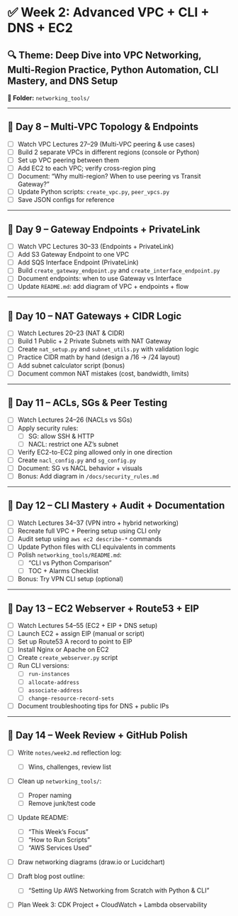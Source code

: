 # ✅ Week 2: Advanced VPC + CLI + DNS + EC2

## 🔍 Theme: Deep Dive into VPC Networking, Multi-Region Practice, Python Automation, CLI Mastery, and DNS Setup  
**📁 Folder:** `networking_tools/`

---

## 📅 Day 8 – Multi-VPC Topology & Endpoints

- [ ] Watch VPC Lectures 27–29 (Multi-VPC peering & use cases)
- [ ] Build 2 separate VPCs in different regions (console or Python)
- [ ] Set up VPC peering between them
- [ ] Add EC2 to each VPC; verify cross-region ping
- [ ] Document: “Why multi-region? When to use peering vs Transit Gateway?”
- [ ] Update Python scripts: `create_vpc.py`, `peer_vpcs.py`
- [ ] Save JSON configs for reference

---

## 📅 Day 9 – Gateway Endpoints + PrivateLink

- [ ] Watch VPC Lectures 30–33 (Endpoints + PrivateLink)
- [ ] Add S3 Gateway Endpoint to one VPC
- [ ] Add SQS Interface Endpoint (PrivateLink)
- [ ] Build `create_gateway_endpoint.py` and `create_interface_endpoint.py`
- [ ] Document endpoints: when to use Gateway vs Interface
- [ ] Update `README.md`: add diagram of VPC + endpoints + flow

---

## 📅 Day 10 – NAT Gateways + CIDR Logic

- [ ] Watch Lectures 20–23 (NAT & CIDR)
- [ ] Build 1 Public + 2 Private Subnets with NAT Gateway
- [ ] Create `nat_setup.py` and `subnet_utils.py` with validation logic
- [ ] Practice CIDR math by hand (design a /16 → /24 layout)
- [ ] Add subnet calculator script (bonus)
- [ ] Document common NAT mistakes (cost, bandwidth, limits)

---

## 📅 Day 11 – ACLs, SGs & Peer Testing

- [ ] Watch Lectures 24–26 (NACLs vs SGs)
- [ ] Apply security rules:
  - [ ] SG: allow SSH & HTTP
  - [ ] NACL: restrict one AZ’s subnet
- [ ] Verify EC2-to-EC2 ping allowed only in one direction
- [ ] Create `nacl_config.py` and `sg_config.py`
- [ ] Document: SG vs NACL behavior + visuals
- [ ] Bonus: Add diagram in `/docs/security_rules.md`

---

## 📅 Day 12 – CLI Mastery + Audit + Documentation

- [ ] Watch Lectures 34–37 (VPN intro + hybrid networking)
- [ ] Recreate full VPC + Peering setup using CLI only
- [ ] Audit setup using `aws ec2 describe-*` commands
- [ ] Update Python files with CLI equivalents in comments
- [ ] Polish `networking_tools/README.md`:
  - [ ] “CLI vs Python Comparison”
  - [ ] TOC + Alarms Checklist
- [ ] Bonus: Try VPN CLI setup (optional)

---

## 📅 Day 13 – EC2 Webserver + Route53 + EIP

- [ ] Watch Lectures 54–55 (EC2 + EIP + DNS setup)
- [ ] Launch EC2 + assign EIP (manual or script)
- [ ] Set up Route53 A record to point to EIP
- [ ] Install Nginx or Apache on EC2
- [ ] Create `create_webserver.py` script
- [ ] Run CLI versions:
  - [ ] `run-instances`
  - [ ] `allocate-address`
  - [ ] `associate-address`
  - [ ] `change-resource-record-sets`
- [ ] Document troubleshooting tips for DNS + public IPs

---

## 📅 Day 14 – Week Review + GitHub Polish

- [ ] Write `notes/week2.md` reflection log:
  - [ ] Wins, challenges, review list
- [ ] Clean up `networking_tools/`:
  - [ ] Proper naming
  - [ ] Remove junk/test code
- [ ] Update README:
  - [ ] “This Week’s Focus”
  - [ ] “How to Run Scripts”
  - [ ] “AWS Services Used”
- [ ] Draw networking diagrams (draw.io or Lucidchart)
- [ ] Draft blog post outline:
  - [ ] “Setting Up AWS Networking from Scratch with Python & CLI”
- [ ] Plan Week 3: CDK Project + CloudWatch + Lambda observability

